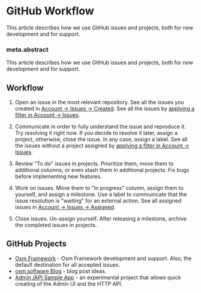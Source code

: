 # GitHub Workflow

This article describes how we use GitHub issues and projects, both for new
development and for support.

### meta.abstract

This article describes how we use GitHub issues and projects, both for new development and for support.

## Workflow

1. Open an issue in the most relevant repository. See all the issues you created in [Account -> Issues -> Created](https://github.com/issues). See all the issues by [applying a filter in Account -> Issues](https://github.com/issues?q=is%3Aopen+is%3Aissue+archived%3Afalse+org%3Aosmphp).

2. Communicate in order to fully understand the issue and reproduce it. Try resolving it right now. If you decide to resolve it later, assign a project, otherwise, close the issue. In any case, assign a label. See all the issues without a project assigned by [applying a filter in Account -> Issues](https://github.com/issues?q=is%3Aopen+is%3Aissue+archived%3Afalse+org%3Aosmphp+no%3Aproject).

3. Review "To do" issues in projects. Prioritize them, move them to additional columns, or even stash them in additional projects. Fix bugs before implementing new features.

4. Work on issues. Move them to "In progress" column, assign them to yourself, and assign a milestone. Use a label to communicate that the issue resolution is "waiting" for an external action. See all assigned issues in [Account -> Issues -> Assigned](https://github.com/issues/assigned).

5. Close issues. Un-assign yourself. After releasing a milestone, archive the completed issues in projects.

## GitHub Projects

* [Osm Framework](https://github.com/orgs/osmphp/projects/1) - Osm Framework development and support. Also, the default destination for all accepted issues.
* [osm.software Blog](https://github.com/orgs/osmphp/projects/2) - blog post ideas.
* [Admin /API Sample App](https://github.com/orgs/osmphp/projects/3) - an experimental project that allows quick creating of the Admin UI and the HTTP API.
 
 